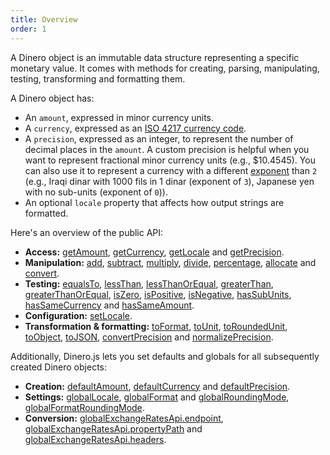 ```yaml
---
title: Overview
order: 1
---
```


A Dinero object is an immutable data structure representing a specific monetary value.
It comes with methods for creating, parsing, manipulating, testing, transforming and formatting them.

A Dinero object has:

- An `amount`, expressed in minor currency units.
- A `currency`, expressed as an [ISO 4217 currency code][wiki:iso4217].
- A `precision`, expressed as an integer, to represent the number of decimal places in the `amount`.
A custom precision is helpful when you want to represent fractional minor currency units (e.g., $10.4545).
You can also use it to represent a currency with a different [exponent][wiki:iso4217:exponent] than `2` (e.g., Iraqi dinar with 1000 fils in 1 dinar (exponent of `3`), Japanese yen with no sub-units (exponent of `0`)).
- An optional `locale` property that affects how output strings are formatted.

Here's an overview of the public API:

- **Access:** [getAmount][dinero:get-amount], [getCurrency][dinero:get-currency], [getLocale][dinero:get-locale] and [getPrecision][dinero:get-precision].
- **Manipulation:** [add][dinero:add], [subtract][dinero:subtract], [multiply][dinero:multiply], [divide][dinero:divide], [percentage][dinero:percentage], [allocate][dinero:allocate] and [convert][dinero:convert].
- **Testing:** [equalsTo][dinero:equals-to], [lessThan][dinero:less-than], [lessThanOrEqual][dinero:less-than-or-equal], [greaterThan][dinero:greater-than], [greaterThanOrEqual][dinero:greater-than-or-equal], [isZero][dinero:is-zero], [isPositive][dinero:is-positive], [isNegative][dinero:is-negative], [hasSubUnits][dinero:has-sub-units], [hasSameCurrency][dinero:has-same-currency] and [hasSameAmount][dinero:has-same-amount].
- **Configuration:** [setLocale][dinero:set-locale].
- **Transformation & formatting:** [toFormat][dinero:to-format], [toUnit][dinero:to-unit], [toRoundedUnit][dinero:to-rounded-unit], [toObject][dinero:to-object], [toJSON][dinero:to-json], [convertPrecision][dinero:convert-precision] and [normalizePrecision][dinero:normalize-precision].

Additionally, Dinero.js lets you set defaults and globals for all subsequently created Dinero objects:

- **Creation:** [defaultAmount][dinero:default-amount], [defaultCurrency][dinero:default-currency] and [defaultPrecision][dinero:default-precision].
- **Settings:** [globalLocale][dinero:global-locale], [globalFormat][dinero:global-format] and [globalRoundingMode][dinero:global-rounding-mode], [globalFormatRoundingMode][dinero:global-format-rounding-mode].
- **Conversion:** [globalExchangeRatesApi.endpoint][dinero:global-exchange-rates-api-endpoint], [globalExchangeRatesApi.propertyPath][dinero:global-exchange-rates-api-property-path] and [globalExchangeRatesApi.headers][dinero:global-exchange-rates-api-headers].

[wiki:iso4217]: https://en.wikipedia.org/wiki/ISO_4217#Active_codes
[wiki:iso4217:exponent]: https://en.wikipedia.org/wiki/ISO_4217#Treatment_of_minor_currency_units_.28the_.22exponent.22.29
[dinero:get-amount]: /api/access/get-amount/
[dinero:get-currency]: /api/access/get-currency/
[dinero:get-locale]: /api/access/get-locale/
[dinero:get-precision]: /api/access/get-precision/
[dinero:add]: /api/manipulation/add/
[dinero:subtract]: /api/manipulation/subtract/
[dinero:multiply]: /api/manipulation/multiply/
[dinero:divide]: /api/manipulation/divide/
[dinero:percentage]: /api/manipulation/percentage/
[dinero:allocate]: /api/manipulation/allocate/
[dinero:convert]: /api/manipulation/convert/
[dinero:equals-to]: /api/testing/equals-to/
[dinero:less-than]: /api/testing/less-than/
[dinero:less-than-or-equal]: /api/testing/less-than-or-equal/
[dinero:greater-than]: /api/testing/greater-than/
[dinero:greater-than-or-equal]: /api/testing/greater-than-or-equal/
[dinero:is-zero]: /api/testing/is-zero/
[dinero:is-positive]: /api/testing/is-positive/
[dinero:is-negative]: /api/testing/is-negative/
[dinero:has-sub-units]: /api/testing/has-sub-units/
[dinero:has-same-currency]: /api/testing/has-same-currency/
[dinero:has-same-amount]: /api/testing/has-same-amount/
[dinero:set-locale]: /api/configuration/set-locale/
[dinero:to-format]: /api/transformation-and-formatting/to-format/
[dinero:to-unit]: /api/transformation-and-formatting/to-unit/
[dinero:to-rounded-unit]: /api/transformation-and-formatting/to-rounded-unit/
[dinero:to-object]: /api/transformation-and-formatting/to-object/
[dinero:to-json]: /api/transformation-and-formatting/to-json/
[dinero:convert-precision]: /api/transformation-and-formatting/convert-precision/
[dinero:normalize-precision]: /api/transformation-and-formatting/normalize-precision/
[dinero:default-amount]: /api/global-and-default-configuration/default-amount/
[dinero:default-currency]: /api/global-and-default-configuration/default-currency/
[dinero:default-precision]: /api/global-and-default-configuration/default-precision/
[dinero:global-locale]: /api/global-and-default-configuration/global-locale/
[dinero:global-format]: /api/global-and-default-configuration/global-format/
[dinero:global-rounding-mode]: /api/global-and-default-configuration/global-rounding-mode/
[dinero:global-format-rounding-mode]: /api/global-and-default-configuration/global-format-rounding-mode/
[dinero:global-exchange-rates-api-endpoint]: /api/global-and-default-configuration/global-exchange-rates-api-endpoint/
[dinero:global-exchange-rates-api-property-path]: /api/global-and-default-configuration/global-exchange-rates-api-property-path/
[dinero:global-exchange-rates-api-headers]: /api/global-and-default-configuration/global-exchange-rates-api-headers/
